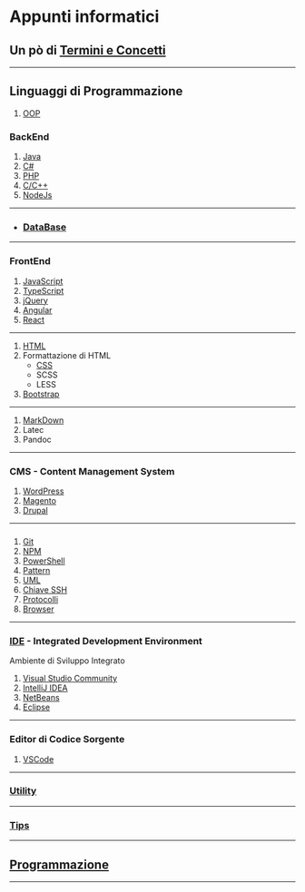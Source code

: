# Appunti informatici

## Un pò di [Termini e Concetti](./Termini_e_Concetti/ReadMe.md)

---
## Linguaggi di Programmazione
1. [OOP](./OOP/OOP.md)

### BackEnd
1. [Java](./Java/ReadMe.md/#Java)
1. [C#](./C%23/ReadMe.md)
1. [PHP](./PHP/ReadMe.md)
1. [C/C++](./C%2B%2B/ReadMe.md)
1. [NodeJs](./NodeJs/ReadMe.md)

---
- ### [DataBase](./DataBase/ReadMe.md)

---
### FrontEnd
1. [JavaScript](./JavaScript/ReadMe.md)
1. [TypeScript](./TypeScript/ReadMe.md)
1. [jQuery](./jQuery/ReadMe.md)
1. [Angular](./Angular/ReadMe.md)
1. [React](./React/ReadMe.md)

---
1. [HTML](./HTML/ReadMe.md)
1. Formattazione di HTML
    - [CSS](./CSS/ReadMe.md)
    - SCSS
    - LESS
1. [Bootstrap](./Bootstrap/ReadMe.md)

---
1. [MarkDown](./MarkDown/ReadMe.md)
1. Latec
1. Pandoc

---
### CMS - Content Management System
1. [WordPress](./CMS/WordPress/ReadMe.md)
1. [Magento](./CMS/Magento/Magento.md)
1. [Drupal](./CMS/Drupal/ReadMe.md) 

---
### 
1. [Git](./Git/ReadMe.md)
1. [NPM](./NPM/ReadMe.md)
1. [PowerShell](./PowerShell/ReadMe.md) 
1. [Pattern](./Pattern/ReadMe.md)
1. [UML](./UML/ReadMe.md)
1. [Chiave SSH](./Chiave_SSH/Chiave%20per%20GitHub.md)
1. [Protocolli](./Protocolli/Protocolli.md)
1. [Browser](./Browser/ReadMe.md)

---
### [IDE](./IDE/ReadMe.md) - Integrated Development Environment
Ambiente di Sviluppo Integrato

1. [Visual Studio Community](./IDE/VisualStudioCommunity/ReadMe.md)
1. [IntelliJ IDEA](./IDE/IntelliJ_IDEA/ReadMe.md)
1. [NetBeans](./IDE/NetBeans/ReadMe.md)
1. [Eclipse](./IDE/Eclipse/ReadMe.md)

---
### Editor di Codice Sorgente
1. [VSCode](./IDE/VSCode/ReadMe.md)

---
### [Utility](./Utility/ReadMe.md)

---
### [Tips](./Tips/ReadMe.md)

---
## [Programmazione](./Programmazione/ReadMe.md)

---
